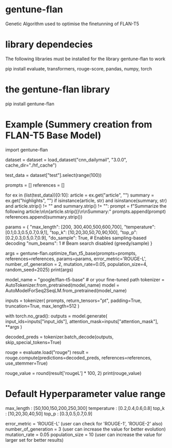 # gentune-flan
Genetic Algorithm used to optimise the finetunning of FLAN-T5

# library dependecies
The following libraries must be installed for the library gentune-flan to work

pip install evaluate, transformers, rouge-score, pandas, numpy, torch

# the gentune-flan library
pip install gentune-flan

# Example (Summery creation from FLAN-T5 Base Model)

import gentune-flan

dataset = dataset = load_dataset("cnn_dailymail", "3.0.0", cache_dir="./hf_cache")

test_data = dataset["test"].select(range(100))

prompts = []
references = []

for ex in (list(test_data))[0:10]:
    article = ex.get("article", "")
    summary = ex.get("highlights", "")
    if isinstance(article, str) and isinstance(summary, str) and article.strip() != "" and summary.strip() != "":
        prompt = f"Summarize the following article:\n\n{article.strip()}\n\nSummary:"
        prompts.append(prompt)
        references.append(summary.strip())

params = {
            "max_length": [200, 300,400,500,600,700],
            "temperature": [0.1,0.3,0.5,0.7,0.9,1],
            "top_k": [10,20,30,50,70,90,100],
            "top_p": [0.2,0.3,0.5,0.7,0.9],
            "do_sample": True,       # Enables sampling-based decoding
            "num_beams": 1           # Beam search disabled (greedy/sample)
        }

args = gentune-flan.optimize_flan_t5_base(prompts=prompts, references=references,   params=params,      error_metric='ROUGE-L', number_of_generation = 2, mutation_rate=0.05, population_size=4, random_seed=2025)
print(args)

model_name = "google/flan-t5-base"  # or your fine-tuned path
tokenizer = AutoTokenizer.from_pretrained(model_name)
model = AutoModelForSeq2SeqLM.from_pretrained(model_name)

inputs = tokenizer(
                  prompts,
                  return_tensors="pt",
                  padding=True,
                  truncation=True,
                  max_length=512
              )

with torch.no_grad():
            outputs = model.generate(
                input_ids=inputs["input_ids"],
                attention_mask=inputs["attention_mask"],
                **args
            )

decoded_preds = tokenizer.batch_decode(outputs, skip_special_tokens=True)

rouge = evaluate.load("rouge")
result = rouge.compute(predictions=decoded_preds, references=references, use_stemmer=True)

rouge_value = round(result['rougeL'] * 100, 2)
print(rouge_value)


# Default Hyperparameter value range

max_length : [50,100,150,200,250,300]
temperature : [0.2,0.4,0.6,0.8]
top_k : [10,20,30,40,50]
top_p : [0.3,0.5,0.7,0.9]

error_metric = 'ROUGE-L' (user can check for 'ROUGE-1', 'ROUGE-2' also)
number_of_generation = 3 (user can increase the value for better evolution)
mutation_rate = 0.05
population_size = 10 (user can increase the value for larger set for better results)
